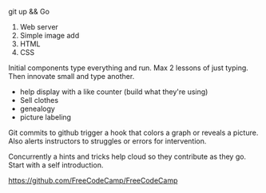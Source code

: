 git up && Go

1. Web server
2. Simple image add
3. HTML
4. CSS

Initial components type everything and run. Max 2 lessons of just typing. Then innovate small and type another. 

- help display with a like counter (build what they're using)
- Sell clothes
- genealogy
- picture labeling

Git commits to github trigger a hook that colors a graph or reveals a picture. Also alerts instructors to struggles or errors for intervention. 

Concurrently a hints and tricks help cloud so they contribute as they go. Start with a self introduction. 


https://github.com/FreeCodeCamp/FreeCodeCamp
